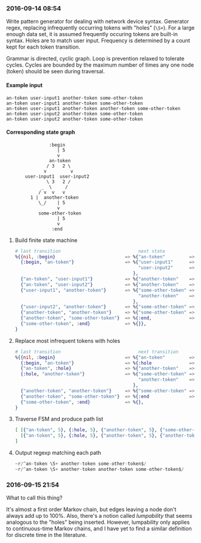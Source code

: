 ### 2016-09-14 08:54

Write pattern generator for dealing with network device syntax.
Generator regex, replacing infrequently occurring tokens with "holes" (`\S+`).
For a large enough data set, it is assumed frequently occuring tokens are built-in syntax.
Holes are to match user input.
Frequency is determined by a count kept for each token transition.

Grammar is directed, cyclic graph.
Loop is prevention relaxed to tolerate cycles.
Cycles are bounded by the maximum number of times any one node (token) should be seen during traversal.

#### Example input

    an-token user-input1 another-token some-other-token
    an-token user-input1 another-token some-other-token
    an-token user-input1 another-token another-token some-other-token
    an-token user-input2 another-token some-other-token
    an-token user-input2 another-token some-other-token

#### Corresponding state graph

                    :begin
                       | 5
                       v
                    an-token
                   / 3   2 \  
                  v         v
           user-input1  user-input2
                   \ 3   2 /
                 _  \     /
                / v  v   v
             1 |  another-token
                \_/    | 5
                       v
                some-other-token
                       | 5
                       v
                     :end

1. Build finite state machine

    ```elixir
    # last transition                             next state            # times transition seen
    %{{nil, :begin}                          => %{"an-token"         => 5}},
      {:begin, "an-token"}                   => %{"user-input1"      => 3,
                                                  "user-input2"      => 2,
                                                },
      {"an-token", "user-input1"}            => %{"another-token"    => 3}},
      {"an-token", "user-input2"}            => %{"another-token"    => 2}},
      {"user-input1", "another-token"}       => %{"some-other-token" => 2,
                                                  "another-token"    => 1,
                                                },
      {"user-input2", "another-token"}       => %{"some-other-token" => 2}},
      {"another-token", "another-token"}     => %{"some-other-token" => 1}},
      {"another-token", "some-other-token"}  => %{:end,              => 5}},
      {"some-other-token", :end}             => %{}},
    }
    ```

1. Replace most infrequent tokens with holes

    ```elixir
    # last transition                             next transition       # times transition seen
    %{{nil, :begin}                          => %{"an-token"         => 5},
      {:begin, "an-token"}                   => %{:hole              => 5},
      {"an-token", :hole}                    => %{"another-token"    => 5},
      {:hole, "another-token"}               => %{"some-other-token" => 4,
                                                  "another-token"    => 1,
                                                },
      {"another-token", "another-token"}     => %{"some-other-token" => 1},
      {"another-token", "some-other-token"}  => %{:end               => 5},
      {"some-other-token", :end}             => %{},
    }
    ```

1. Traverse FSM and produce path list

    ```elixir
    [ [{"an-token", 5}, {:hole, 5}, {"another-token", 5}, {"some-other-token", 5}],
      [{"an-token", 5}, {:hole, 5}, {"another-token", 5}, {"another-token", 1}, {"some-other-token", 1}],
    ]
    ```

1. Output regexp matching each path

    ```elixir
    ~r/^an-token \S+ another-token some-other-token$/
    ~r/^an-token \S+ another-token another-token some-other-token$/
    ```

### 2016-09-15 21:54

What to call this thing?

It's almost a first order Markov chain, but edges leaving a node don't always add up to 100%.
Also, there's a notion called *lumpability* that seems analogous to the "holes" being inserted.
However, lumpability only applies to continuous-time Markov chains, and I have yet to find a similar definition for discrete time in the literature.

